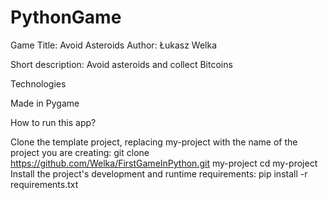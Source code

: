 # PythonGame
Game Title: Avoid Asteroids
Author: Łukasz Welka

Short description:
Avoid asteroids and collect Bitcoins 

Technologies

Made in Pygame

How to run this app?

Clone the template project, replacing my-project with the name of the project you are creating: git clone https://github.com/Welka/FirstGameInPython.git my-project cd my-project
Install the project's development and runtime requirements: pip install -r requirements.txt
